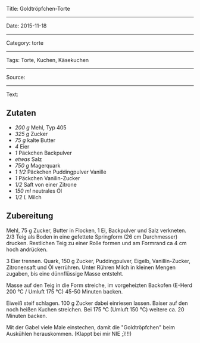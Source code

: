 Title: Goldtröpfchen-Torte

----

Date: 2015-11-18

----

Category: torte

----

Tags: Torte, Kuchen, Käsekuchen

----

Source: 

----

Text: 

## Zutaten
- *200 g* Mehl, Typ 405
- *325 g* Zucker
- *75 g*  kalte Butter
- *4*  Eier
- *1*  Päckchen Backpulver
- *etwas* Salz
- *750 g*  Magerquark
- *1 1/2*  Päckchen Puddingpulver Vanille
- *1*  Päckchen Vanilin-Zucker
- *1/2*  Saft von einer Zitrone
- *150 ml*  neutrales Öl
- *1/2 L*  Milch

## Zubereitung
Mehl, 75 g Zucker, Butter in Flocken, 1 Ei, Backpulver und Salz verkneten. 2/3 Teig als Boden in eine gefettete Springform (26 cm Durchmesser) drucken. Restlichen Teig zu einer Rolle formen und am Formrand ca 4 cm hoch andrücken. 

3 Eier trennen. Quark, 150 g Zucker, Puddingpulver, Eigelb, Vanillin-Zucker, Zitronensaft und Öl verrühren. Unter Rühren Milch in kleinen Mengen zugaben, bis eine dünnflüssige Masse entsteht. 

Masse auf den Teig in die Form streiche, im vorgeheizten Backofen (E-Herd 200 °C / Umluft 175 °C) 45-50 Minuten backen. 

Eiweiß steif schlagen. 100 g Zucker dabei einriesen lassen. Baiser auf den noch heißen Kuchen streichen. Bei 175 °C (Umluft 150 °C) weitere ca. 20 Minuten backen. 

Mit der Gabel viele Male einstechen, damit die "Goldtröpfchen" beim Auskühlen herauskommen. (Klappt bei mir NIE ;)!!!)